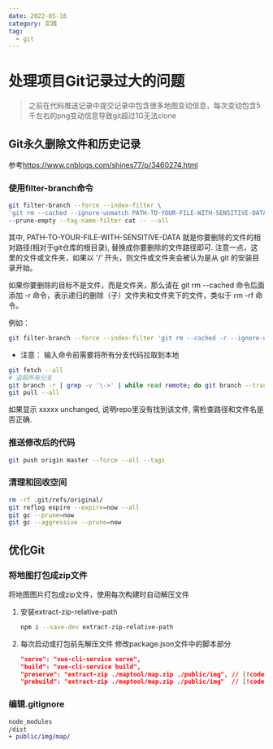 ```yaml
---
date: 2022-05-16
category: 实践
tag:
  - git
---
```


# 处理项目Git记录过大的问题

> 之前在代码推送记录中提交记录中包含很多地图变动信息，每次变动包含5千左右的png变动信息导致git超过1G无法clone

## Git永久删除文件和历史记录

参考<https://www.cnblogs.com/shines77/p/3460274.html>

### 使用filter-branch命令

```bash
git filter-branch --force --index-filter \
'git rm --cached --ignore-unmatch PATH-TO-YOUR-FILE-WITH-SENSITIVE-DATA' \
--prune-empty --tag-name-filter cat -- --all
```

其中, PATH-TO-YOUR-FILE-WITH-SENSITIVE-DATA 就是你要删除的文件的相对路径(相对于git仓库的根目录), 替换成你要删除的文件路径即可. 注意一点，这里的文件或文件夹，如果以 '/' 开头，则文件或文件夹会被认为是从 git 的安装目录开始。

如果你要删除的目标不是文件，而是文件夹，那么请在 git rm --cached 命令后面添加 -r 命令，表示递归的删除（子）文件夹和文件夹下的文件，类似于 rm -rf 命令。

例如：

```bash
git filter-branch --force --index-filter 'git rm --cached -r --ignore-unmatch ./public/img/map/' --prune-empty --tag-name-filter cat -- --all
```

- 注意： 输入命令前需要将所有分支代码拉取到本地

```bash
git fetch --all
# 追踪所有分支
git branch -r | grep -v '\->' | while read remote; do git branch --track
git pull --all
```

如果显示 xxxxx unchanged, 说明repo里没有找到该文件, 需检查路径和文件名是否正确.

### 推送修改后的代码

```bash
git push origin master --force --all --tags
```

### 清理和回收空间

```bash
rm -rf .git/refs/original/
git reflog expire --expire=now --all
git gc --prune=now
git gc --aggressive --prune=now
```

## 优化Git

### 将地图打包成zip文件

将地图图片打包成zip文件，使用每次构建时自动解压文件

1. 安装extract-zip-relative-path

    ```bash
    npm i --save-dev extract-zip-relative-path
    ```

1. 每次启动或打包前先解压文件
    修改package.json文件中的脚本部分

    ```json
    "serve": "vue-cli-service serve",
    "build": "vue-cli-service build",
    "preserve": "extract-zip ./maptool/map.zip ./public/img", // [!code ++]
    "prebuild": "extract-zip ./maptool/map.zip ./public/img"  // [!code ++]
    ```

### 编辑.gitignore

```diff
node_modules
/dist
+ public/img/map/
```
